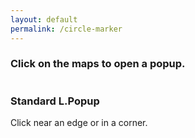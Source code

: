 ```yaml
---
layout: default
permalink: /circle-marker
---
```


<div class="callout secondary" style="margin-top: 20px">
<h3>Click on the maps to open a popup.</h3>
</div>

<div style="float: left; margin-right: 20px">
    <h3>Standard L.Popup</h3>
    <p>Click near an edge or in a corner.</p>
    <div id="map1" style="height:400px; width:400px; margin-bottom: 20px;"></div>
    <script type="text/javascript">
        var map1 = L.map('map1').setView([48.850258, 2.351074], 11);
    	// create the tile layer with correct attribution
    	L.tileLayer('https://a.tile.openstreetmap.org/{z}/{x}/{y}.png', {
        	attribution: '&copy; <a href="http://www.openstreetmap.org/copyright">OpenStreetMap</a> contributors'
    	}).addTo(map1);
    	
    	map1.on('click',function(e) {
            L.popup({ autoPan: false}).setContent(e.latlng.lat.toFixed(6) + ', ' + e.latlng.lng.toFixed(6))
                     .setLatLng(e.latlng)
                     .openOn(map1);
        });
    	
    	map1.on('popupopen',function(e) {
    		e.popup.marker1 = L.circleMarker(e.popup.getLatLng(), { radius: 2 , color: "#0000ff" }).addTo(map1);
    		e.popup.marker2 = L.circleMarker(e.popup.getLatLng(), { radius: 10 , color: "#ff0000" }).addTo(map1);
        });
    	
    	map1.on('popupclose',function(e) {
    		map1.removeLayer(e.popup.marker1);
    		map1.removeLayer(e.popup.marker2);
        });
    </script>
 </div>
    
<div style="float: left; margin-right: 20px">
    <h3>Responsive Popup</h3>
    <p>Click near an edge or in a corner.</p>
    <div id="map2" style="height:400px; width:400px; margin-bottom: 20px;"></div>
    <script type="text/javascript">
        var map2 = L.map('map2').setView([48.850258, 2.351074], 11);
    	// create the tile layer with correct attribution
    	L.tileLayer('https://a.tile.openstreetmap.org/{z}/{x}/{y}.png', {
        	attribution: '&copy; <a href="http://www.openstreetmap.org/copyright">OpenStreetMap</a> contributors'
    	}).addTo(map2);
    	
    	map2.on('click',function(e) {
            L.responsivePopup({ autoPan: false, offset: [11, 11] }).setContent(e.latlng.lat.toFixed(6) + ', ' + e.latlng.lng.toFixed(6))
                     .setLatLng(e.latlng)
                     .openOn(map2);
        });
    	
    	map2.on('popupopen',function(e) {
    		e.popup.marker1 = L.circleMarker(e.popup.getLatLng(), { radius: 2 , color: "#0000ff" }).addTo(map2);
    		e.popup.marker2 = L.circleMarker(e.popup.getLatLng(), { radius: 10 , color: "#ff0000" }).addTo(map2);
        });
    	
    	map2.on('popupclose',function(e) {
    		map2.removeLayer(e.popup.marker1);
    		map2.removeLayer(e.popup.marker2);
        });
    </script>
</div>

<div style="float: left; margin-right: 20px">
    <h3>Landscape</h3>
    <p>Landscape popup on a Portrait map.</p>
    <div id="map3" style="height:500px; width:300px; margin-bottom: 20px;"></div>
    <script type="text/javascript">
        var map3 = L.map('map3').setView([48.850258, 2.351074], 11);
    	// create the tile layer with correct attribution
    	L.tileLayer('https://a.tile.openstreetmap.org/{z}/{x}/{y}.png', {
        	attribution: '&copy; <a href="http://www.openstreetmap.org/copyright">OpenStreetMap</a> contributors'
    	}).addTo(map3);
    	
    	map3.on('click',function(e) {
            L.responsivePopup({ autoPan: false, offset: [11, 11] }).setContent('<div style="text-align: center; height: 100px; width: 200px">' + e.latlng.lat.toFixed(6) + ', ' + e.latlng.lng.toFixed(6) + '</div>')
                     .setLatLng(e.latlng)
                     .openOn(map3);
        });
    	
    	map3.on('popupopen',function(e) {
    		e.popup.marker1 = L.circleMarker(e.popup.getLatLng(), { radius: 2 , color: "#0000ff" }).addTo(map3);
    		e.popup.marker2 = L.circleMarker(e.popup.getLatLng(), { radius: 10 , color: "#ff0000" }).addTo(map3);
        });
    	
    	map3.on('popupclose',function(e) {
    		map3.removeLayer(e.popup.marker1);
    		map3.removeLayer(e.popup.marker2);
        });
    </script>
</div>


<div style="float: left; margin-right: 20px">
    <h3>Portrait</h3>
    <p>Portrait popup on a Landscape map.</p>
    <div id="map4" style="height:300px; width:500px; margin-bottom: 20px;"></div>
    <script type="text/javascript">
        var map4 = L.map('map4').setView([48.850258, 2.351074], 11);
    	// create the tile layer with correct attribution
    	L.tileLayer('https://a.tile.openstreetmap.org/{z}/{x}/{y}.png', {
        	attribution: '&copy; <a href="http://www.openstreetmap.org/copyright">OpenStreetMap</a> contributors'
    	}).addTo(map4);
    	
    	map4.on('click',function(e) {
            L.responsivePopup({ autoPan: false, offset: [11, 11] }).setContent('<div style="text-align: center; height: 200px; width: 100px">' + e.latlng.lat.toFixed(6) + ', ' + e.latlng.lng.toFixed(6) + '</div>')
                     .setLatLng(e.latlng)
                     .openOn(map4);
        });
    	
    	map4.on('popupopen',function(e) {
    		e.popup.marker1 = L.circleMarker(e.popup.getLatLng(), { radius: 2 , color: "#0000ff" }).addTo(map4);
    		e.popup.marker2 = L.circleMarker(e.popup.getLatLng(), { radius: 10 , color: "#ff0000" }).addTo(map4);
        });
    	
    	map4.on('popupclose',function(e) {
    		map4.removeLayer(e.popup.marker1);
    		map4.removeLayer(e.popup.marker2);
        });
    </script>
</div>
